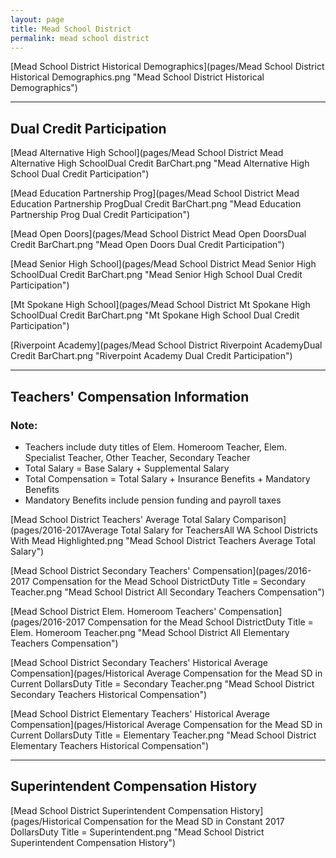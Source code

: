 ```yaml
---
layout: page
title: Mead School District
permalink: mead school district
---
```



[Mead School District Historical Demographics](pages/Mead School District Historical Demographics.png "Mead School District Historical Demographics")

___

## Dual Credit Participation

[Mead Alternative High School](pages/Mead School District Mead Alternative High SchoolDual Credit BarChart.png "Mead Alternative High School Dual Credit Participation")

[Mead Education Partnership Prog](pages/Mead School District Mead Education Partnership ProgDual Credit BarChart.png "Mead Education Partnership Prog Dual Credit Participation")

[Mead Open Doors](pages/Mead School District Mead Open DoorsDual Credit BarChart.png "Mead Open Doors Dual Credit Participation")

[Mead Senior High School](pages/Mead School District Mead Senior High SchoolDual Credit BarChart.png "Mead Senior High School Dual Credit Participation")

[Mt Spokane High School](pages/Mead School District Mt Spokane High SchoolDual Credit BarChart.png "Mt Spokane High School Dual Credit Participation")

[Riverpoint Academy](pages/Mead School District Riverpoint AcademyDual Credit BarChart.png "Riverpoint Academy Dual Credit Participation")


___

## Teachers' Compensation Information
### Note:
- Teachers include duty titles of Elem. Homeroom Teacher, Elem. Specialist Teacher, Other Teacher, Secondary Teacher
- Total Salary = Base Salary + Supplemental Salary
- Total Compensation = Total Salary + Insurance Benefits + Mandatory Benefits
- Mandatory Benefits include pension funding and payroll taxes

[Mead School District Teachers' Average Total Salary Comparison](pages/2016-2017Average Total Salary for TeachersAll WA School Districts With Mead Highlighted.png "Mead School District Teachers Average Total Salary")

[Mead School District Secondary Teachers' Compensation](pages/2016-2017 Compensation for the Mead School DistrictDuty Title = Secondary Teacher.png "Mead School District All Secondary Teachers Compensation")

[Mead School District Elem. Homeroom Teachers' Compensation](pages/2016-2017 Compensation for the Mead School DistrictDuty Title = Elem. Homeroom Teacher.png "Mead School District All Elementary Teachers Compensation")

[Mead School District Secondary Teachers' Historical Average Compensation](pages/Historical Average Compensation for the Mead SD in Current DollarsDuty Title = Secondary Teacher.png "Mead School District Secondary Teachers Historical Compensation")

[Mead School District Elementary Teachers' Historical Average Compensation](pages/Historical Average Compensation for the Mead SD in Current DollarsDuty Title = Elementary Teacher.png "Mead School District Elementary Teachers Historical Compensation")


___

## Superintendent Compensation History

[Mead School District Superintendent Compensation History](pages/Historical Compensation for the Mead SD in Constant 2017 DollarsDuty Title = Superintendent.png "Mead School District Superintendent Compensation History")


